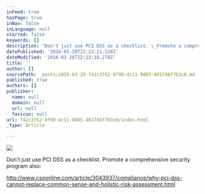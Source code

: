 ```yaml
---
inFeed: true
hasPage: true
inNav: false
inLanguage: null
starred: false
keywords: []
description: "Don't just use PCI DSS as a checklist. \_Promote a comprehensive security program also:\_"
datePublished: '2016-03-28T22:23:21.528Z'
dateModified: '2016-03-28T22:23:18.278Z'
title: ''
author: []
sourcePath: _posts/2016-03-28-742c3f62-8f90-4c11-9865-401746f7b3c8.md
published: true
authors: []
publisher:
  name: null
  domain: null
  url: null
  favicon: null
url: 742c3f62-8f90-4c11-9865-401746f7b3c8/index.html
_type: Article

---
```

![](https://the-grid-user-content.s3-us-west-2.amazonaws.com/6e5cebcb-f8db-4ec4-9aae-a2687770251e.jpg)

Don't just use PCI DSS as a checklist.  Promote a comprehensive security program also: 

http://www.csoonline.com/article/3043937/compliance/why-pci-dss-cannot-replace-common-sense-and-holistic-risk-assessment.html